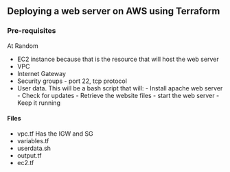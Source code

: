 ## Deploying a web server on AWS using Terraform

### Pre-requisites
At Random
- EC2 instance because that is the resource that will host the web server
- VPC
- Internet Gateway
- Security groups - port 22, tcp protocol
- User data. This will be a bash script that will:
        - Install apache web server
        - Check for updates
        - Retrieve the website files
        - start the web server
        - Keep it running

#### Files
- vpc.tf Has the IGW and SG 
- variables.tf
- userdata.sh
- output.tf
- ec2.tf
